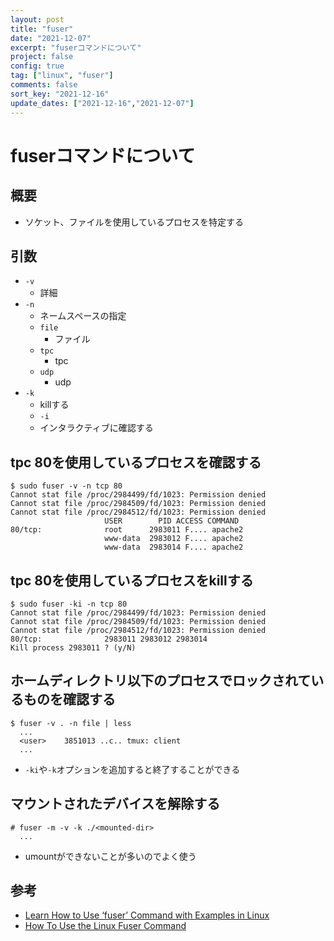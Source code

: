 ```yaml
---
layout: post
title: "fuser"
date: "2021-12-07"
excerpt: "fuserコマンドについて"
project: false
config: true
tag: ["linux", "fuser"]
comments: false
sort_key: "2021-12-16"
update_dates: ["2021-12-16","2021-12-07"]
---
```


# fuserコマンドについて

## 概要
 - ソケット、ファイルを使用しているプロセスを特定する

## 引数
 - `-v`
   - 詳細
 - `-n`
   - ネームスペースの指定
   - `file`
	 - ファイル 
   - `tpc`
	 - tpc
   - `udp`
	 - udp
 - `-k`
   - killする
   - `-i`
	- インタラクティブに確認する 

## tpc 80を使用しているプロセスを確認する

```console
$ sudo fuser -v -n tcp 80
Cannot stat file /proc/2984499/fd/1023: Permission denied
Cannot stat file /proc/2984509/fd/1023: Permission denied
Cannot stat file /proc/2984512/fd/1023: Permission denied
                     USER        PID ACCESS COMMAND
80/tcp:              root      2983011 F.... apache2
                     www-data  2983012 F.... apache2
                     www-data  2983014 F.... apache2
```

## tpc 80を使用しているプロセスをkillする

```console
$ sudo fuser -ki -n tcp 80
Cannot stat file /proc/2984499/fd/1023: Permission denied
Cannot stat file /proc/2984509/fd/1023: Permission denied
Cannot stat file /proc/2984512/fd/1023: Permission denied
80/tcp:              2983011 2983012 2983014
Kill process 2983011 ? (y/N)
```

## ホームディレクトリ以下のプロセスでロックされているものを確認する

```console
$ fuser -v . -n file | less
  ...
  <user>    3851013 ..c.. tmux: client
  ...
```
 - `-ki`や`-k`オプションを追加すると終了することができる

## マウントされたデバイスを解除する

```console
# fuser -m -v -k ./<mounted-dir>
  ...
```
 - umountができないことが多いのでよく使う

## 参考
 - [Learn How to Use ‘fuser’ Command with Examples in Linux](https://www.tecmint.com/learn-how-to-use-fuser-command-with-examples-in-linux/)
 - [How To Use the Linux Fuser Command](https://www.digitalocean.com/community/tutorials/how-to-use-the-linux-fuser-command)
